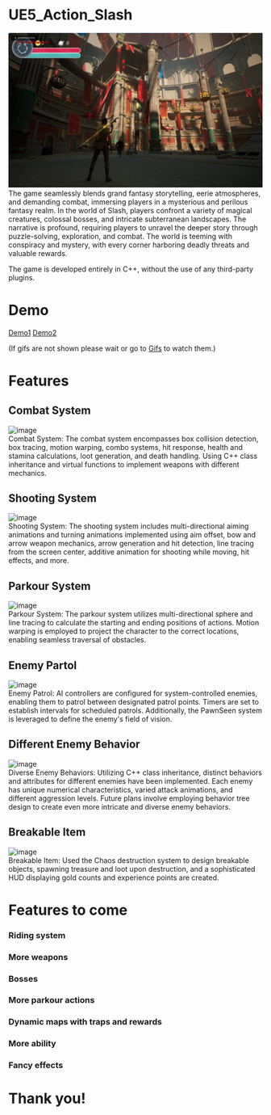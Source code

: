 # UE5_Action_Slash

![image](Demo/Overview.png)
The game seamlessly blends grand fantasy storytelling, eerie atmospheres, and demanding combat, immersing players in a mysterious and perilous fantasy realm. In the world of Slash, players confront a variety of magical creatures, colossal bosses, and intricate subterranean landscapes. The narrative is profound, requiring players to unravel the deeper story through puzzle-solving, exploration, and combat. The world is teeming with conspiracy and mystery, with every corner harboring deadly threats and valuable rewards.

The game is developed entirely in C++, without the use of any third-party plugins.

# Demo
[Demo1](https://www.youtube.com/watch?v=2m4XY6OuuPE)
[Demo2](https://www.youtube.com/watch?v=nfjOtbHbcUc)

(If gifs are not shown please wait or go to [Gifs](Demo/Gifs) to watch them.)
# Features
## Combat System
![image](Demo/Gifs/CombatSystem.gif)  
Combat System: The combat system encompasses box collision detection, box tracing, motion warping, combo systems, hit response, health and stamina calculations, loot generation, and death handling. Using C++ class inheritance and virtual functions to implement weapons with different mechanics.

## Shooting System
![image](Demo/Gifs/ShootingSystem.gif)  
Shooting System: The shooting system includes multi-directional aiming animations and turning animations implemented using aim offset, bow and arrow weapon mechanics, arrow generation and hit detection, line tracing from the screen center, additive animation for shooting while moving, hit effects, and more.

## Parkour System
![image](Demo/Gifs/ParkourSystem.gif)  
Parkour System: The parkour system utilizes multi-directional sphere and line tracing to calculate the starting and ending positions of actions. Motion warping is employed to project the character to the correct locations, enabling seamless traversal of obstacles.

## Enemy Partol
![image](Demo/Gifs/EnemyPartolling.gif)  
Enemy Patrol: AI controllers are configured for system-controlled enemies, enabling them to patrol between designated patrol points. Timers are set to establish intervals for scheduled patrols. Additionally, the PawnSeen system is leveraged to define the enemy's field of vision.

## Different Enemy Behavior
![image](Demo/Gifs/DifferentEnemyBehavior.gif)  
Diverse Enemy Behaviors: Utilizing C++ class inheritance, distinct behaviors and attributes for different enemies have been implemented. Each enemy has unique numerical characteristics, varied attack animations, and different aggression levels. Future plans involve employing behavior tree design to create even more intricate and diverse enemy behaviors.

## Breakable Item
![image](Demo/Gifs/GoldPickup.gif)  
Breakable Item: Used the Chaos destruction system to design breakable objects, spawning treasure and loot upon destruction, and a sophisticated HUD displaying gold counts and experience points are created.

# Features to come
### Riding system
### More weapons
### Bosses
### More parkour actions
### Dynamic maps with traps and rewards
### More ability
### Fancy effects

# Thank you!
